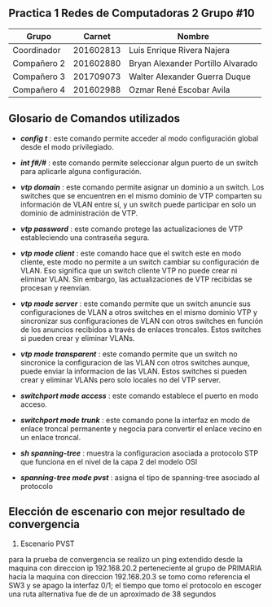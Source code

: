 ## Practica 1 Redes de Computadoras 2 Grupo #10

| Grupo| Carnet | Nombre |
| --- | --- | --- |
| Coordinador | 201602813 | Luis Enrique Rivera Najera |
| Compañero 2 | 201602880 | Bryan Alexander Portillo Alvarado  |
| Compañero 3 | 201709073 | Walter Alexander Guerra Duque |
| Compañero 4 | 201602988	| Ozmar René Escobar Avila |


## Glosario de Comandos utilizados 

- **_config t_** : este comando permite acceder al modo configuración global desde el modo privilegiado.

- **_int f#/#_** : este comando permite seleccionar algun puerto de un switch para aplicarle alguna configuración.

- **_vtp domain_** : este comando permite asignar un dominio a un switch. Los switches que se encuentren en el mismo dominio de VTP comparten su información de VLAN entre sí, y un switch puede participar en solo un dominio de administración de VTP.

- **_vtp password_** : este comando protege las actualizaciones de VTP estableciendo una contraseña segura.

- **_vtp mode client_** : este comando hace que el switch este en modo cliente, este modo no permite a un switch cambiar su configuración de VLAN. Eso significa que un switch cliente VTP no puede crear ni eliminar VLAN. Sin embargo, las actualizaciones de VTP recibidas se procesan y reenvían.

- **_vtp mode server_** : este comando permite que un switch anuncie sus configuraciones de VLAN a otros switches en el mismo dominio VTP y sincronizar sus configuraciones de VLAN con otros switches en función de los anuncios recibidos a través de enlaces troncales. Estos switches si pueden crear y eliminar VLANs.

- **_vtp mode transparent_** : este comando permite que un switch no sincronice la configuracion de las VLAN con otros switches aunque, puede enviar la informacion de las VLAN. Estos switches si pueden crear y eliminar VLANs pero solo locales no del VTP server.

- **_switchport mode access_** : este comando establece el puerto en modo acceso.

- **_switchport mode trunk_** : este comando pone la interfaz en modo de enlace troncal permanente y negocia para convertir el enlace vecino en un enlace troncal.

- **_sh spanning-tree_** : muestra la configuracion asociada a protocolo STP que funciona en el nivel de la capa 2 del modelo OSI

- **_spanning-tree mode pvst_** : asigna el tipo de spanning-tree asociado al protocolo




## Elección de escenario con mejor resultado de convergencia

1.  Escenario PVST

para la prueba de convergencia se realizo un ping extendido
desde la maquina con direccion ip 192.168.20.2 perteneciente al grupo de PRIMARIA
hacia la maquina con direccion 192.168.20.3
se tomo como referencia el SW3 y se apago la interfaz 0/1; 
el tiempo que tomo el protocolo en escoger una ruta alternativa fue de 
de un aproximado de 38 segundos

